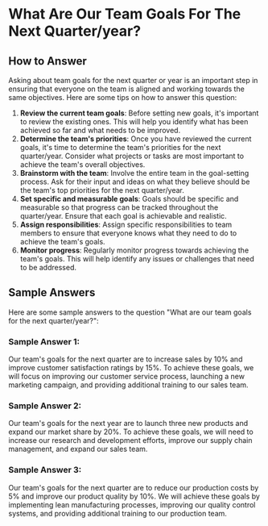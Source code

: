 What Are Our Team Goals For The Next Quarter/year?
=========================================================================

How to Answer
-------------

Asking about team goals for the next quarter or year is an important step in ensuring that everyone on the team is aligned and working towards the same objectives. Here are some tips on how to answer this question:

1. **Review the current team goals**: Before setting new goals, it's important to review the existing ones. This will help you identify what has been achieved so far and what needs to be improved.
2. **Determine the team's priorities**: Once you have reviewed the current goals, it's time to determine the team's priorities for the next quarter/year. Consider what projects or tasks are most important to achieve the team's overall objectives.
3. **Brainstorm with the team**: Involve the entire team in the goal-setting process. Ask for their input and ideas on what they believe should be the team's top priorities for the next quarter/year.
4. **Set specific and measurable goals**: Goals should be specific and measurable so that progress can be tracked throughout the quarter/year. Ensure that each goal is achievable and realistic.
5. **Assign responsibilities**: Assign specific responsibilities to team members to ensure that everyone knows what they need to do to achieve the team's goals.
6. **Monitor progress**: Regularly monitor progress towards achieving the team's goals. This will help identify any issues or challenges that need to be addressed.

Sample Answers
--------------

Here are some sample answers to the question "What are our team goals for the next quarter/year?":

### Sample Answer 1:

Our team's goals for the next quarter are to increase sales by 10% and improve customer satisfaction ratings by 15%. To achieve these goals, we will focus on improving our customer service process, launching a new marketing campaign, and providing additional training to our sales team.

### Sample Answer 2:

Our team's goals for the next year are to launch three new products and expand our market share by 20%. To achieve these goals, we will need to increase our research and development efforts, improve our supply chain management, and expand our sales team.

### Sample Answer 3:

Our team's goals for the next quarter are to reduce our production costs by 5% and improve our product quality by 10%. We will achieve these goals by implementing lean manufacturing processes, improving our quality control systems, and providing additional training to our production team.
